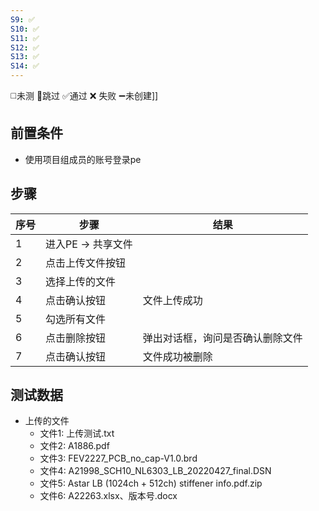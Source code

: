 ```yaml
---
S9: ✅
S10: ✅
S11: ✅
S12: ✅
S13: ✅
S14: ✅
---
```

◻️未测    🚫跳过     ✅通过    ❌ 失败    ➖未创建]]

## 前置条件

- 使用项目组成员的账号登录pe

## 步骤

| 序号  | 步骤           | 结果               |
| --- | ------------ | ---------------- |
| 1   | 进入PE -> 共享文件 |                  |
| 2   | 点击上传文件按钮     |                  |
| 3   | 选择上传的文件      |                  |
| 4   | 点击确认按钮       | 文件上传成功           |
| 5   | 勾选所有文件       |                  |
| 6   | 点击删除按钮       | 弹出对话框，询问是否确认删除文件 |
| 7   | 点击确认按钮       | 文件成功被删除          |

## 测试数据

- 上传的文件
	- 文件1: 上传测试.txt
	- 文件2: A1886.pdf
	- 文件3: FEV2227_PCB_no_cap-V1.0.brd
	- 文件4: A21998_SCH10_NL6303_LB_20220427_final.DSN
	- 文件5: Astar LB (1024ch + 512ch) stiffener info.pdf.zip
	- 文件6: A22263.xlsx、版本号.docx

